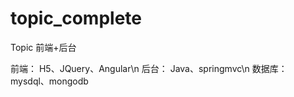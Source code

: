 # topic_complete
Topic 前端+后台

前端：
  H5、JQuery、Angular\n
后台：
  Java、springmvc\n
数据库：
  mysdql、mongodb
